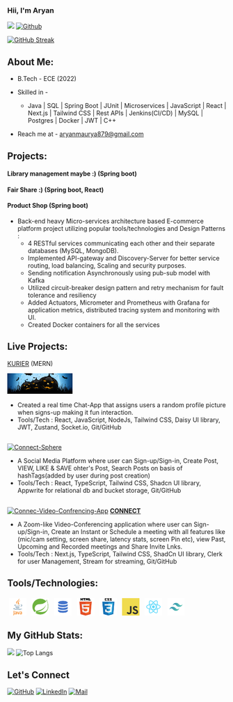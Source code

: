 <link href="https://fonts.googleapis.com/css2?family=Material+Icons" rel="stylesheet">

### Hii, I'm Aryan  
  
![](https://visitor-badge.laobi.icu/badge?page_id=Aryan-1121.Aryan-1121)       [![Github](https://img.shields.io/github/followers/Aryan-1121?label=Follow&style=social)](https://github.com/Aryan-1121)

[![GitHub Streak](https://streak-stats.demolab.com?user=Aryan-1121&theme=github-dark&border_radius=20&date_format=j%20M%5B%20Y%5D&card_width=600&card_height=220)](https://git.io/streak-stats)

##  About Me:

- B.Tech -  ECE (2022)
- Skilled in -
  - Java | SQL | Spring Boot | JUnit | Microservices | JavaScript | React | Next.js | Tailwind CSS | Rest APIs | Jenkins(CI/CD) | MySQL | Postgres | Docker |  JWT | C++
 
    
- Reach me at - aryanmaurya879@gmail.com

###
##  Projects:

#### Library management maybe :) (Spring boot)


#### Fair Share :) (Spring boot, React)




#### Product Shop (Spring boot)
- Back-end heavy Micro-services architecture based E-commerce platform project utilizing popular tools/technologies and Design Patterns :
   - 4 RESTful services communicating each other and their separate databases (MySQL, MongoDB).
   - Implemented API-gateway and Discovery-Server for better service routing, load balancing, Scaling and security purposes.
   -  Sending notification Asynchronously using pub-sub model with Kafka
   -  Utilized circuit-breaker design pattern and retry mechanism for fault tolerance and resiliency
   -  Added Actuators, Micrometer and Prometheus with Grafana for application metrics, distributed tracing system and monitoring with UI.
   -  Created Docker containers for all the services 

###
##  Live Projects:


[KURIER](https://kurier-msh1.onrender.com)  (MERN)

<a href="https://kurier-msh1.onrender.com"  >
	<img src="https://github.com/Aryan-1121/Aryan-1121/blob/main/hbtrimmed.jpg" alt="Kurier pumpkin image" width="150"/> 
</a>

- Created a real time Chat-App that assigns users a random profile picture when signs-up making it fun interaction. 
- Tools/Tech : React, JavaScript, NodeJs, Tailwind CSS, Daisy UI library, JWT, Zustand, Socket.io, Git/GitHub


##



<a href="https://connect-sphere-nine.vercel.app"><img src="https://connect-sphere-nine.vercel.app/assets/images/connect-logo.png" alt="Connect-Sphere" width="200"/></a>

- A Social Media Platform where user can Sign-up/Sign-in, Create Post,  VIEW, LIKE & SAVE ohter's Post, Search Posts on basis of hashTags(added by user during post creation)
- Tools/Tech : React, TypeScript, Tailwind CSS, Shadcn UI library, Appwrite for relational db and bucket storage, Git/GitHub


##


[![Connec-Video-Confrencing-App](https://connect-six-tan.vercel.app/_next/image?url=%2Ficons%2FappLogo.png&w=64&q=75)](https://connect-six-tan.vercel.app) [**CONNECT**](https://connect-six-tan.vercel.app)

- A Zoom-like Video-Conferencing application where user can Sign-up/Sign-in, Create an Instant or Schedule a meeting with all features like (mic/cam setting, screen share, latency stats, screen Pin etc), view Past, Upcoming and Recorded meetings and Share Invite Lnks.  
- Tools/Tech : Next.js, TypeScript, Tailwind CSS, ShadCn UI library, Clerk for user Management, Stream for streaming, Git/GitHub




##  Tools/Technologies:
<p align="left">
  <img src="https://raw.githubusercontent.com/github/explore/80688e429a7d4ef2fca1e82350fe8e3517d3494d/topics/java/java.png" alt="JAVA" height="40" style="vertical-align:top; margin:4px">
  <img src="https://raw.githubusercontent.com/github/explore/80688e429a7d4ef2fca1e82350fe8e3517d3494d/topics/spring-boot/spring-boot.png" alt="HTML" height="40" style="vertical-align:top; margin:4px">
  <img src="https://raw.githubusercontent.com/github/explore/80688e429a7d4ef2fca1e82350fe8e3517d3494d/topics/sql/sql.png" alt="SQL" height="40" style="vertical-align:top; margin:4px">
<img src="https://raw.githubusercontent.com/github/explore/80688e429a7d4ef2fca1e82350fe8e3517d3494d/topics/html/html.png" alt="HTML" height="40" style="vertical-align:top; margin:4px">
  <img src="https://raw.githubusercontent.com/github/explore/80688e429a7d4ef2fca1e82350fe8e3517d3494d/topics/css/css.png" alt="CSS" height="40" style="vertical-align:top; margin:4px">
	<img src="https://raw.githubusercontent.com/github/explore/80688e429a7d4ef2fca1e82350fe8e3517d3494d/topics/javascript/javascript.png" alt="Javascript" height="40" style="vertical-align:top; margin:4px">
	  <img src="https://raw.githubusercontent.com/github/explore/80688e429a7d4ef2fca1e82350fe8e3517d3494d/topics/react/react.png" alt="react" height="40" style="vertical-align:top; margin:4px">
  <img src="https://raw.githubusercontent.com/github/explore/80688e429a7d4ef2fca1e82350fe8e3517d3494d/topics/tailwind/tailwind.png" alt="tailwind" height="40" style="vertical-align:top; margin:4px">
<!--
  <img src="https://i.imgur.com/Ao2P8iG.png)](https://isocpp.org/" alt="HTML" height="40" style="vertical-align:top; margin:4px">
   <img src="https://i.imgur.com/J6LeoUb.png" alt="HTML" height="40" style="vertical-align:top; margin:4px">
  <img src="https://raw.githubusercontent.com/github/explore/80688e429a7d4ef2fca1e82350fe8e3517d3494d/topics/git/git.png" alt="Git" height="40" style="vertical-align:top; margin:4px">
<img src="https://raw.githubusercontent.com/github/explore/80688e429a7d4ef2fca1e82350fe8e3517d3494d/topics/visual-studio-code/visual-studio-code.png" alt="VS Code" height="40" style="vertical-align:top; margin:4px">
<img src="https://www.google.com/search?q=intellij+idea&sca_esv=a83cf3ab82d90a13&rlz=1C1OPNX_enIN1094IN1094&sxsrf=ACQVn091D0wUmJV7k_bG-GPBkmdhD2gd2Q:1709808219645&tbm=isch&source=iu&ictx=1&vet=1&fir=a3foPxSpL_u5GM%252Cl8fSjf1md8_O4M%252C%252Fm%252F03v0mn%253BLIUk9RaJStlVIM%252Cpd7PaaxvF_PQKM%252C_%253Blaw6gV_I8iMDxM%252Cm2HhXefPBR6Z7M%252C_%253BPyYXAEDuXGY1rM%252CbHrhxXzrgVtxDM%252C_%253BfxifYx6NM4jMfM%252CzMHK4xs325THgM%252C_&usg=AI4_-kRty2WzEPC6JYjyjM5T4aokiS8zFw&sa=X&ved=2ahUKEwjJnMP8--GEAxV7RmwGHasiB7AQ_B16BAhSEAE#imgrc=a3foPxSpL_u5GM" height='40'
 style="vertical-align:top; margin:4px">
</br>
-->
	
##  My GitHub Stats:

<img src="https://github-readme-stats.vercel.app/api?username=Aryan-1121&&show_icons=true&title_color=3A1C71&icon_color=bb2acf&text_color=3A1C71&bg_color=F4E2D8">	![Top Langs](https://github-readme-stats.vercel.app/api/top-langs/?username=Aryan-1121&theme=tokyonight)    


                             
## Let's Connect 
<p align="left">
	<a href="https://github.com/Aryan-1121"><img src="https://img.icons8.com/bubbles/50/000000/github.png" alt="GitHub"/></a>
	<a href="https://www.linkedin.com/in/aryan879/"><img src="https://img.icons8.com/bubbles/50/000000/linkedin.png" alt="LinkedIn"/></a>
	<a href="aryanmaurya879@gmail.com"><img src="https://img.icons8.com/bubbles/50/000000/gmail.png" alt="Mail"/></a>
</p>


<!--  Last update on 4 April 2024    -->

<!--
**Aryan-1121/Aryan-1121** is a ✨ _special_ ✨ repository because its `README.md` (this file) appears on your GitHub profile.

Here are some ideas to get you started:

- 🔭 I’m currently working on ...
- 🌱 I’m currently learning ...
- 👯 I’m looking to collaborate on ...
- 🤔 I’m looking for help with ...
- 💬 Ask me about ...
- 📫 How to reach me: ...
- 😄 Pronouns: ...
- ⚡ Fun fact: ...
-->
